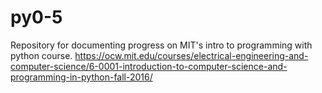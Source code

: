# py0-5
Repository for documenting progress on MIT's intro to programming with python course.
https://ocw.mit.edu/courses/electrical-engineering-and-computer-science/6-0001-introduction-to-computer-science-and-programming-in-python-fall-2016/
